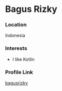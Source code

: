 # Bagus Rizky

### Location

Indonesia

### Interests

- I like Kotlin

### Profile Link

[bagusrizky](https://github.com/bagusrizky15)